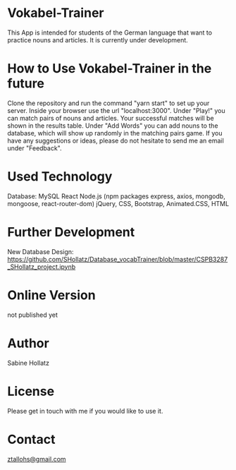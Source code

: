 # Vokabel-Trainer
This App is intended for students of the German language that want to practice nouns and articles. It is currently under development.

# How to Use Vokabel-Trainer in the future
Clone the repository and run the command "yarn start" to set up your server. Inside your browser use the url "localhost:3000". 
Under "Play!" you can match pairs of nouns and articles. Your successful matches will be shown in the results table.
Under "Add Words" you can add nouns to the database, which will show up randomly in the matching pairs game.
If you have any suggestions or ideas, please do not hesitate to send me an email under "Feedback".

# Used Technology
Database: MySQL 
React
Node.js (npm packages express, axios, mongodb, mongoose, react-router-dom)
jQuery, CSS, Bootstrap, Animated.CSS, HTML

# Further Development
New Database Design: https://github.com/SHollatz/Database_vocabTrainer/blob/master/CSPB3287_SHollatz_project.ipynb

# Online Version
not published yet

# Author
Sabine Hollatz

# License
Please get in touch with me if you would like to use it.

# Contact
ztallohs@gmail.com
